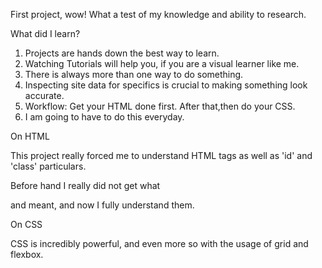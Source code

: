 First project, wow! What a test of my knowledge and ability to research. 

What did I learn?

1. Projects are hands down the best way to learn. 
2. Watching Tutorials will help you, if you are a visual learner like me. 
3. There is always more than one way to do something.
4. Inspecting site data for specifics is crucial to making something look accurate.
5. Workflow: Get your HTML done first. After that,then do your CSS. 
6. I am going to have to do this everyday. 

On HTML

This project really forced me to understand HTML tags as well as 'id' and 'class' particulars. 

Before hand I really did not get what <div> and <a> meant, and now I fully understand them.

On CSS

CSS is incredibly powerful, and even more so with the usage of grid and flexbox.
